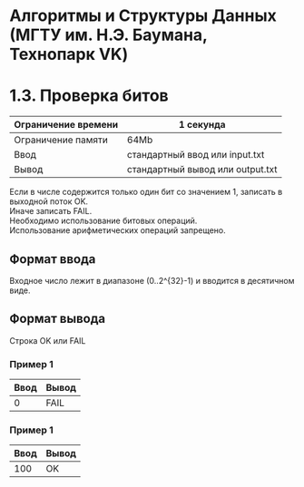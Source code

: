 # Алгоритмы и Структуры Данных (МГТУ им. Н.Э. Баумана, Технопарк VK)

# 1.3. Проверка битов

| Ограничение времени | 1 секунда |
|---------------------|-----------|
| Ограничение памяти  | 64Mb      |
| Ввод                | стандартный ввод или input.txt   |
| Вывод               | стандартный вывод или output.txt |

Если в числе содержится только один бит со значением 1, записать в выходной поток OK.  
Иначе записать FAIL.  
Необходимо использование битовых операций.  
Использование арифметических операций запрещено.

## Формат ввода

Входное число лежит в диапазоне \(0..2^{32}-1\) и вводится в десятичном виде.

## Формат вывода

Строка OK или FAIL

### Пример 1

| Ввод | Вывод |
|------|-------|
| 0    | FAIL  |

### Пример 1

| Ввод | Вывод |
|------|-------|
| 100    | OK  |
